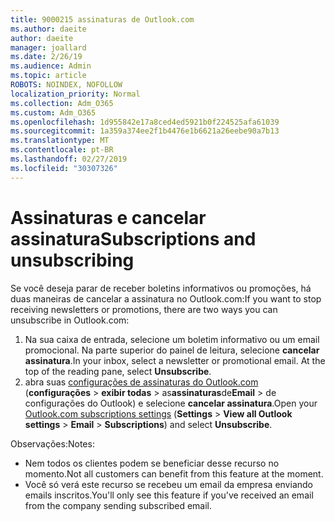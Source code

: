```yaml
---
title: 9000215 assinaturas de Outlook.com
ms.author: daeite
author: daeite
manager: joallard
ms.date: 2/26/19
ms.audience: Admin
ms.topic: article
ROBOTS: NOINDEX, NOFOLLOW
localization_priority: Normal
ms.collection: Adm_O365
ms.custom: Adm_O365
ms.openlocfilehash: 1d955842e17a8ced4ed5921b0f224525afa61039
ms.sourcegitcommit: 1a359a374ee2f1b4476e1b6621a26eebe90a7b13
ms.translationtype: MT
ms.contentlocale: pt-BR
ms.lasthandoff: 02/27/2019
ms.locfileid: "30307326"
---
```

# <a name="subscriptions-and-unsubscribing"></a><span data-ttu-id="62ae3-102">Assinaturas e cancelar assinatura</span><span class="sxs-lookup"><span data-stu-id="62ae3-102">Subscriptions and unsubscribing</span></span>

<span data-ttu-id="62ae3-103">Se você deseja parar de receber boletins informativos ou promoções, há duas maneiras de cancelar a assinatura no Outlook.com:</span><span class="sxs-lookup"><span data-stu-id="62ae3-103">If you want to stop receiving newsletters or promotions, there are two ways you can unsubscribe in Outlook.com:</span></span>

1. <span data-ttu-id="62ae3-p101">Na sua caixa de entrada, selecione um boletim informativo ou um email promocional. Na parte superior do painel de leitura, selecione **cancelar assinatura**.</span><span class="sxs-lookup"><span data-stu-id="62ae3-p101">In your inbox, select a newsletter or promotional email. At the top of the reading pane, select **Unsubscribe**.</span></span>
2. <span data-ttu-id="62ae3-106">abra suas [configurações de assinaturas do Outlook.com](https://outlook.live.com/mail/options/mail/brandsSubscriptions) (**configurações** > **exibir todas** > as**assinaturas**de**Email** > de configurações do Outlook) e selecione **cancelar assinatura**.</span><span class="sxs-lookup"><span data-stu-id="62ae3-106">Open your [Outlook.com subscriptions settings](https://outlook.live.com/mail/options/mail/brandsSubscriptions) (**Settings** > **View all Outlook settings** > **Email** > **Subscriptions**) and select **Unsubscribe**.</span></span>

<span data-ttu-id="62ae3-107">Observações:</span><span class="sxs-lookup"><span data-stu-id="62ae3-107">Notes:</span></span>

- <span data-ttu-id="62ae3-108">Nem todos os clientes podem se beneficiar desse recurso no momento.</span><span class="sxs-lookup"><span data-stu-id="62ae3-108">Not all customers can benefit from this feature at the moment.</span></span>
- <span data-ttu-id="62ae3-109">Você só verá este recurso se recebeu um email da empresa enviando emails inscritos.</span><span class="sxs-lookup"><span data-stu-id="62ae3-109">You'll only see this feature if you've received an email from the company sending subscribed email.</span></span>